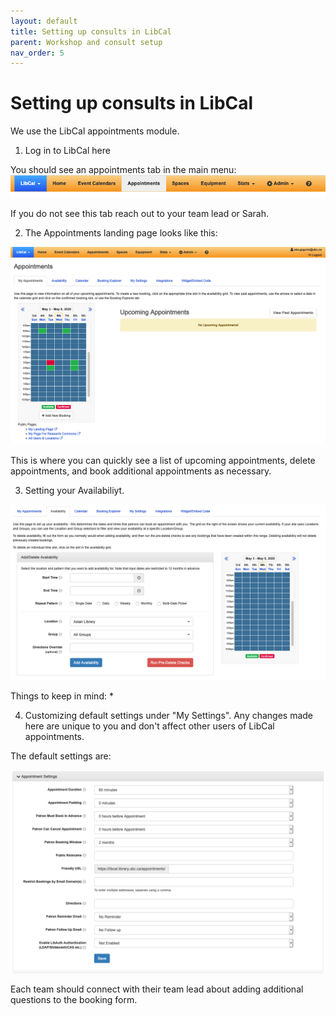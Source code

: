 ```yaml
---
layout: default
title: Setting up consults in LibCal
parent: Workshop and consult setup
nav_order: 5
---
```

# Setting up consults in LibCal

We use the LibCal appointments module.

1. Log in to LibCal here

You should see an appointments tab in the main menu:
![](../../assets/images/libcalappointmentsmenu.png)

If you do not see this tab reach out to your team lead or Sarah.

2. The Appointments landing page looks like this:

![](../../assets/images/libcalappointmentslandingpage.png)

This is where you can quickly see a list of upcoming appointments, delete appointments, and book additional appointments as necessary.

3. Setting your Availabiliyt.

![](../../assets/images/libcalappointmentsavailability.png)

Things to keep in mind:
*

4. Customizing default settings under "My Settings". Any changes made here are unique to you and don't affect other users of LibCal appointments.

The default settings are:

![](../../assets/images/libcalappointmentsdefaultsettings.png)

Each team should connect with their team lead about adding additional questions to the booking form.
